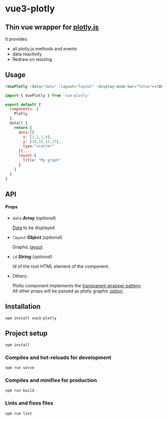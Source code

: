 # vue3-plotly

<h2>Thin vue wrapper for <a
              href="https://plot.ly/javascript/"
              target="_blank"
            >plotly.js</a></h2>
<span>It provides:</span>
<ul>
  <li>all plotly.js methods and events</li>
  <li>data reactivity</li>
  <li>Redraw on resizing</li>
</ul>

## Usage
```HTML
<VuePlotly :data="data" :layout="layout" :display-mode-bar="false"></VuePlotly>
```
```javascript
import { VuePlotly } from 'vue-plotly'

export default {
  components: {
    Plotly
  },
  data() {
    return {
      data:[{
        x: [1,2,3,4],
        y: [10,15,13,17],
        type:"scatter"
      }],
      layout:{
        title: "My graph"
      }
    }
  }
}
```
## API

#### Props 

- `data` ***Array*** (*optional*) 

  [Data](https://plot.ly/javascript/reference/) to be displayed

- `layout` ***Object*** (*optional*) 

  Graphic [layout](https://plot.ly/javascript/reference/#layout)

- `id` ***String*** (*optional*) 

  Id of the root HTML element of the component.

- Others:

  Plotly component implements the [transparent wrapper pattern](https://zendev.com/2018/05/31/transparent-wrapper-components-in-vue.html):<br>All other props will be passed as plotly graphic [option](https://plot.ly/javascript/configuration-options/).

## Installation
```
npm install vue3-plotly
```

## Project setup
```
npm install
```

### Compiles and hot-reloads for development
```
npm run serve
```

### Compiles and minifies for production
```
npm run build
```

### Lints and fixes files
```
npm run lint
```